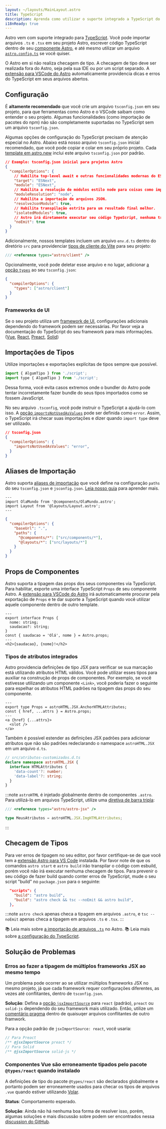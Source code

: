 ```yaml
---
layout: ~/layouts/MainLayout.astro
title: TypeScript
description: Aprenda como utilizar o suporte integrado a TypeScript do Astro.
i18nReady: true
---
```


Astro vem com suporte integrado para [TypeScript](https://www.typescriptlang.org/). Você pode importar arquivos `.ts` e `.tsx` em seu projeto Astro, escrever código TypeScript dentro de seu [componente Astro](/pt-br/core-concepts/astro-components/#o-script-do-componente), e até mesmo utilizar um arquivo [`astro.config.ts`](/pt-br/guides/configuring-astro/#o-arquivo-de-configuração-astro) se você quiser.

O Astro em si não realiza checagem de tipo. A checagem de tipo deve ser realizada fora do Astro, seja pela sua IDE ou por um script separado. A [extensão para VSCode do Astro](/pt-br/editor-setup/) automaticamente providencia dicas e erros do TypeScript em seus arquivos abertos.


## Configuração

É **altamente recomendado** que você crie um arquivo `tsconfig.json` em seu projeto, para que ferramentas como Astro e o VSCode saibam como entender o seu projeto. Algumas funcionalidades (como importação de pacotes do npm) não são completamente suportadas no TypeScript sem um arquivo `tsconfig.json`. 

Algumas opções de configuração do TypeScript precisam de atenção especial no Astro. Abaixo está nosso arquivo `tsconfig.json` inicial recomendado, que você pode copiar e colar em seu próprio projeto. Cada [template em astro.new](https://astro.new/) inclui este arquivo `tsconfig.json` por padrão.

```json title="tsconfig.json"
// Exemplo: tsconfig.json inicial para projetos Astro
{
  "compilerOptions": {
    // Habilita top-level await e outras funcionalidades modernas do ESM.
    "target": "ESNext",
    "module": "ESNext",
    // Habilita a resolução de módulos estilo node para coisas como importações de pacotes do npm.
    "moduleResolution": "node",
    // Habilita a importação de arquivos JSON.
    "resolveJsonModule": true,
    // Habilita transpilação estrita para um resultado final melhor.
    "isolatedModules": true,
    // Astro irá diretamente executar seu código TypeScript, nenhuma transpilação é necessária.
    "noEmit": true
  }
}
```

Adicionalmente, nossos templates incluem um arquivo `env.d.ts` dentro do diretório `src` para providenciar [tipos de cliente do Vite](https://vitejs.dev/guide/features.html#client-types) para seu projeto:

```typescript title="env.d.ts"
/// <reference types="astro/client" />
```
Opcionalmente, você pode deletar esse arquivo e no lugar, adicionar [a opção `types`](https://www.typescriptlang.org/tsconfig#types) ao seu `tsconfig.json`:

```json title="tsconfig.json"
{
  "compilerOptions": {
    "types": ["astro/client"]
  }
}
```

### Frameworks de UI

Se o seu projeto utiliza um [framework de UI](/pt-br/core-concepts/framework-components/), configurações adicionais dependendo do framework podem ser necessárias. Por favor veja a documentação do TypeScript do seu framework para mais informações. ([Vue](https://vuejs.org/guide/typescript/overview.html#using-vue-with-typescript), [React](https://reactjs.org/docs/static-type-checking.html), [Preact](https://preactjs.com/guide/v10/typescript), [Solid](https://www.solidjs.com/guides/typescript))

## Importações de Tipos

Utilize importações e exportações explícitas de tipos sempre que possível.

```js del={1} ins={2} ins="type"
import { AlgumTipo } from './script';
import type { AlgumTipo } from './script';
```

Dessa forma, você evita casos extremos onde o bundler do Astro pode tentar incorretamente fazer bundle do seus tipos importados como se fossem JavaScript.

No seu arquivo `.tsconfig`, você pode instruir o TypeScript a ajudá-lo com isso. A [opção `importsNotUsedAsValues`](https://www.typescriptlang.org/tsconfig#importsNotUsedAsValues) pode ser definida como `error`. Assim, o TypeScript irá checar suas importações e dizer quando `import type` deve ser utilizado.

```json ins={4}
// tsconfig.json
{
  "compilerOptions": {
    "importsNotUsedAsValues": "error",
  }
}
```

## Aliases de Importação

Astro suporta [aliases de importação](/pt-br/guides/aliases/) que você define na configuração `paths` do seu `tsconfig.json` e `jsconfig.json`. [Leia nosso guia](/pt-br/guides/aliases/) para aprender mais.

```astro title="src/pages/sobre/nate.astro" "@components" "@layouts"
---
import OlaMundo from '@components/OlaMundo.astro';
import Layout from '@layouts/Layout.astro';
---
```

```json title="tsconfig.json" {5-6}
{
  "compilerOptions": {
    "baseUrl": ".",
    "paths": {
      "@components/*": ["src/components/*"],
      "@layouts/*": ["src/layouts/*"]
    }
  }
}
```

## Props de Componentes

Astro suporta a tipagem das props dos seus componentes via TypeScript. Para habilitar, exporte uma interface TypeScript `Props` de seu componente Astro. A [extensão para VSCode do Astro](/pt-br/editor-setup/) irá automaticamente procurar pela exportação de `Props` e te dar suporte a TypeScript quando você utilizar aquele componente dentro de outro template. 

```astro title="src/components/OlaProps.astro" ins={2-5}
---
export interface Props {
  nome: string;
  saudacao?: string;
}
const { saudacao = 'Olá', nome } = Astro.props;
---
<h2>{saudacao}, {nome}!</h2>
```

### Tipos de atributos integrados

Astro providencia definições de tipo JSX para verificar se sua marcação está utilizando atributos HTML válidos. Você pode utilizar esses tipos para auxiliar na construção de props de componentes. Por exemplo, se você estivesse utilizando um componente `<Link>`, você poderia fazer o seguinte para espelhar os atributos HTML padrões na tipagem das props do seu componente.

```astro title="src/components/Link.astro" ins={2}
---
export type Props = astroHTML.JSX.AnchorHTMLAttributes;
const { href, ...attrs } = Astro.props;
---
<a {href} {...attrs}>
  <slot />
</a>
```

Também é possível estender as definições JSX padrões para adicionar atributos que não são padrões redeclarando o namespace `astroHTML.JSX` em um arquivo `d.ts`.

```ts
// src/atributos-customizados.d.ts
declare namespace astroHTML.JSX {
  interface HTMLAttributes {
    'data-count'?: number;
    'data-label'?: string;
  }
}
```

:::note
`astroHTML` é injetado globalmente dentro de componentes `.astro`. Para utilizá-lo em arquivos TypeScript, utilize uma [diretiva de barra tripla](https://www.typescriptlang.org/pt/docs/handbook/triple-slash-directives.html):

```ts
/// <reference types="astro/astro-jsx" />

type MeusAtributos = astroHTML.JSX.ImgHTMLAttributes;
```
:::

## Checagem de Tipos

Para ver erros de tipagem no seu editor, por favor certifique-se de que você tem a [extensão Astro para VS Code](/pt-br/editor-setup/) instalada. Por favor note de que os comandos `astro start` e `astro build` irão transpilar o código com esbuild, porém você não irá executar nenhuma checagem de tipos. Para prevenir o seu código de fazer build quando conter erros de TypeScript, mude o seu script "build" no `package.json` para o seguinte:

```json title="package.json" del={2} ins={3} ins="astro check && tsc --noEmit && "
  "scripts": {
    "build": "astro build",
    "build": "astro check && tsc --noEmit && astro build",
  },
```

:::note
`astro check` apenas checa a tipagem em arquivos `.astro`, e `tsc --noEmit` apenas checa a tipagem em arquivos `.ts` e `.tsx`.
:::

📚 Leia mais sobre [a importação de arquivos `.ts`](/pt-br/guides/imports/#typescript) no Astro.
📚 Leia mais sobre [a configuração do TypeScript](https://www.typescriptlang.org/tsconfig/).

## Solução de Problemas

### Erros ao fazer a tipagem de múltiplos frameworks JSX ao mesmo tempo

Um problema pode ocorrer ao se utilizar múltiplos frameworks JSX no mesmo projeto, já que cada framework requer configurações diferentes, as vezes até conflitantes, dentro de `tsconfig.json`.

**Solução**: Defina a [opção `jsxImportSource`](https://www.typescriptlang.org/tsconfig#jsxImportSource) para `react` (padrão), `preact` ou `solid-js` dependendo do seu framework mais utilizado. Então, utilize um [comentário pragma](https://www.typescriptlang.org/docs/handbook/jsx.html#configuring-jsx) dentro de quaisuqer arquivos conflitantes de outro framwork.

Para a opção padrão de `jsxImportSource: react`, você usaria:

```jsx
// Para Preact
/** @jsxImportSource preact */
// Para Solid
/** @jsxImportSource solid-js */
```

### Componentes Vue são erroneamente tipados pelo pacote `@types/react` quando instalado

A definições de tipo do pacote `@types/react` são declarados globalmente e portanto podem ser erroneamente usados para checar os tipos de arquivos `.vue` quando estiver utilizando [Volar](https://github.com/johnsoncodehk/volar).

**Status**: Comportamento esperado.

**Solução**: Ainda não há nenhuma boa forma de resolver isso, porém, algumas soluções e mais discussão sobre podem ser encontrados nessa [discussion do GitHub](https://github.com/johnsoncodehk/volar/discussions/592).
